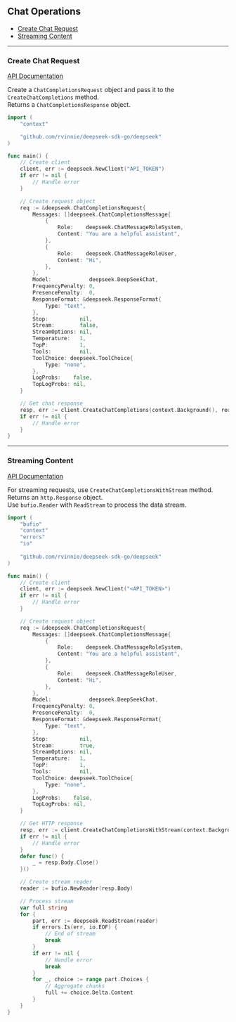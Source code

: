 ## Chat Operations

* [Create Chat Request](#create-chat-request)
* [Streaming Content](#streaming-content)

---

### Create Chat Request
[API Documentation](https://api-docs.deepseek.com/api/create-chat-completion)

Create a `ChatCompletionsRequest` object and pass it to the `CreateChatCompletions` method.  
Returns a `ChatCompletionsResponse` object.

```go
import (
    "context"

    "github.com/rvinnie/deepseek-sdk-go/deepseek"
)

func main() {
    // Create client
    client, err := deepseek.NewClient("API_TOKEN")
    if err != nil {
        // Handle error
    }

    // Create request object
    req := &deepseek.ChatCompletionsRequest{
        Messages: []deepseek.ChatCompletionsMessage{
            {
                Role:    deepseek.ChatMessageRoleSystem,
                Content: "You are a helpful assistant",
            },
            {
                Role:    deepseek.ChatMessageRoleUser,
                Content: "Hi",
            },
        },
        Model:            deepseek.DeepSeekChat,
        FrequencyPenalty: 0,
        PresencePenalty:  0,
        ResponseFormat: &deepseek.ResponseFormat{
            Type: "text",
        },
        Stop:          nil,
        Stream:        false,
        StreamOptions: nil,
        Temperature:   1,
        TopP:          1,
        Tools:         nil,
        ToolChoice: deepseek.ToolChoice{
            Type: "none",
        },
        LogProbs:    false,
        TopLogProbs: nil,
    }

    // Get chat response
    resp, err := client.CreateChatCompletions(context.Background(), req)
    if err != nil {
        // Handle error
    }
}
```

---

### Streaming Content

[API Documentation](https://api-docs.deepseek.com/api/create-chat-completion)

For streaming requests, use `CreateChatCompletionsWithStream` method. Returns an `http.Response` object.  
Use `bufio.Reader` with `ReadStream` to process the data stream.  

```go
import (
    "bufio"
    "context"
    "errors"
    "io"
    
    "github.com/rvinnie/deepseek-sdk-go/deepseek"
)

func main() {
    // Create client
    client, err := deepseek.NewClient("<API_TOKEN>")
    if err != nil {
        // Handle error
    }

    // Create request object
    req := &deepseek.ChatCompletionsRequest{
        Messages: []deepseek.ChatCompletionsMessage{
            {
                Role:    deepseek.ChatMessageRoleSystem,
                Content: "You are a helpful assistant",
            },
            {
                Role:    deepseek.ChatMessageRoleUser,
                Content: "Hi",
            },
        },
        Model:            deepseek.DeepSeekChat,
        FrequencyPenalty: 0,
        PresencePenalty:  0,
        ResponseFormat: &deepseek.ResponseFormat{
            Type: "text",
        },
        Stop:          nil,
        Stream:        true,
        StreamOptions: nil,
        Temperature:   1,
        TopP:          1,
        Tools:         nil,
        ToolChoice: deepseek.ToolChoice{
            Type: "none",
        },
        LogProbs:    false,
        TopLogProbs: nil,
    }

    // Get HTTP response
    resp, err := client.CreateChatCompletionsWithStream(context.Background(), req)
    if err != nil {
        // Handle error
    }
    defer func() {
        _ = resp.Body.Close()
    }()

    // Create stream reader
    reader := bufio.NewReader(resp.Body)

    // Process stream
    var full string
    for {
        part, err := deepseek.ReadStream(reader)
        if errors.Is(err, io.EOF) {
            // End of stream
            break
        }
        if err != nil {
            // Handle error
            break
        }
        for _, choice := range part.Choices {
            // Aggregate chunks
            full += choice.Delta.Content
        }
    }
}

```
